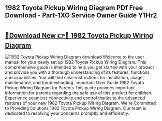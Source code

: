 ## 1982 Toyota Pickup Wiring Diagram PDf Free Download - Part-1XO Service Owner Guide Y1Hr2

# <h2><a href="http://dfpp7x5.blite.top/?on=1982+Toyota+Pickup+Wiring+Diagram">🔗Download New 👉🔴 1982 Toyota Pickup Wiring Diagram</a></h2>

[![1982 Toyota Pickup Wiring Diagram download](https://i.imgur.com/lujVjoI.png)](http://dfpp7x5.blite.top/?on=1982+Toyota+Pickup+Wiring+Diagram)
Welcome to the user manual for your newly set up 1982 Toyota Pickup Wiring Diagram. This comprehensive guide is intended to help you get started with your product and provide you with a thorough understanding of its features, functions, and capabilities. You will find clear instructions for installation, usage, maintenance, and troubleshooting. Important User Guide 1982 Toyota Pickup Wiring Diagram for Parents This guide provides important information for parents regarding the safe use of this product for children. Experience seamless connectivity and control thanks to the advanced features of your new 1982 Toyota Pickup Wiring Diagram. We're Committed to Providing Solutions 1982 Toyota Pickup Wiring Diagram. Our team is dedicated to resolving your concerns promptly and efficiently.
